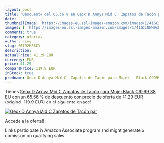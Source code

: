 ```yaml
---
layout: post
title: 'Descuento del 65.56 % en Geox D Annya Mid C  Zapatos de Tacón par'
date: 
thumbnailImage: 'https://images-eu.ssl-images-amazon.com/images/I/41GCiQWH9sL._SL200_.jpg'
images: [ 'https://images-eu.ssl-images-amazon.com/images/I/41GCiQWH9sL._SL200_.jpg' ]
comments: true
category: ofertas
author: ring
slug: B0792H86CY
description:
actualPrice: 41.29 EUR
currency: EUR
price: 41.29
comparePrice: 119.9 EUR
inStock: true
prodname: Geox D Annya Mid C  Zapatos de Tacón para Mujer   Black C9999   38 EU
---
```


Tienes [Geox D Annya Mid C  Zapatos de Tacón para Mujer   Black C9999   38 EU](https://www.amazon.es/dp/B0792H86CY/?tag=tolees-21) con un 65.56 % de descuento con precio de oferta de 41.29 EUR (original: 119.9 EUR) en el siguiente enlace!

[![Geox D Annya Mid C  Zapatos de Tacón par](https://images-eu.ssl-images-amazon.com/images/I/41GCiQWH9sL._SL200_.jpg)](https://www.amazon.es/dp/B0792H86CY/?tag=tolees-21)

[Accede a la oferta!!](https://www.amazon.es/dp/B0792H86CY/?tag=tolees-21)

Links participate in Amazon Associate program and might generate a comission on qualifying sales


